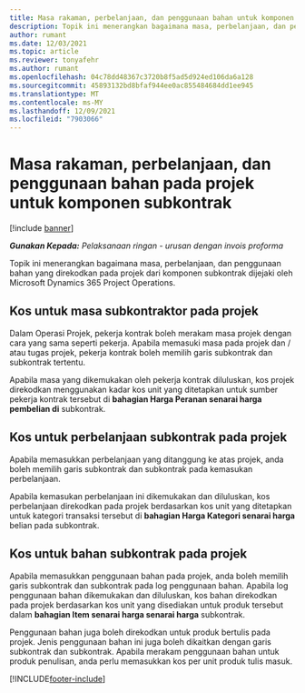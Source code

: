 ```yaml
---
title: Masa rakaman, perbelanjaan, dan penggunaan bahan untuk komponen subkontrak
description: Topik ini menerangkan bagaimana masa, perbelanjaan, dan penggunaan bahan yang direkodkan pada projek dari komponen subkontrak dijejaki oleh Microsoft Dynamics 365 Project Operations.
author: rumant
ms.date: 12/03/2021
ms.topic: article
ms.reviewer: tonyafehr
ms.author: rumant
ms.openlocfilehash: 04c78dd48367c3720b8f5ad5d924ed106da6a128
ms.sourcegitcommit: 45893132bd8bfaf944ee0ac855484684dd1ee945
ms.translationtype: MT
ms.contentlocale: ms-MY
ms.lasthandoff: 12/09/2021
ms.locfileid: "7903066"
---
```

# <a name="recording-time-expenses-and-material-usage-on-projects-for-subcontracted-components"></a>Masa rakaman, perbelanjaan, dan penggunaan bahan pada projek untuk komponen subkontrak

[!include [banner](../../includes/dataverse-preview.md)]

_**Gunakan Kepada:** Pelaksanaan ringan - urusan dengan invois proforma_

Topik ini menerangkan bagaimana masa, perbelanjaan, dan penggunaan bahan yang direkodkan pada projek dari komponen subkontrak dijejaki oleh Microsoft Dynamics 365 Project Operations.

## <a name="costing-for-subcontractor-time-on-projects"></a>Kos untuk masa subkontraktor pada projek
Dalam Operasi Projek, pekerja kontrak boleh merakam masa projek dengan cara yang sama seperti pekerja. Apabila memasuki masa pada projek dan / atau tugas projek, pekerja kontrak boleh memilih garis subkontrak dan subkontrak tertentu.

Apabila masa yang dikemukakan oleh pekerja kontrak diluluskan, kos projek direkodkan menggunakan kadar kos unit yang ditetapkan untuk sumber pekerja kontrak tersebut di **bahagian Harga Peranan senarai harga pembelian di** subkontrak.

## <a name="costing-for-subcontracted-expenses-on-projects"></a>Kos untuk perbelanjaan subkontrak pada projek
Apabila memasukkan perbelanjaan yang ditanggung ke atas projek, anda boleh memilih garis subkontrak dan subkontrak pada kemasukan perbelanjaan. 

Apabila kemasukan perbelanjaan ini dikemukakan dan diluluskan, kos perbelanjaan direkodkan pada projek berdasarkan kos unit yang ditetapkan untuk kategori transaksi tersebut di **bahagian Harga Kategori senarai harga** belian pada subkontrak.

## <a name="costing-for-subcontracted-materials-on-projects"></a>Kos untuk bahan subkontrak pada projek
Apabila memasukkan penggunaan bahan pada projek, anda boleh memilih garis subkontrak dan subkontrak pada log penggunaan bahan. Apabila log penggunaan bahan dikemukakan dan diluluskan, kos bahan direkodkan pada projek berdasarkan kos unit yang disediakan untuk produk tersebut dalam **bahagian Item senarai harga senarai harga** subkontrak.

Penggunaan bahan juga boleh direkodkan untuk produk bertulis pada projek. Jenis penggunaan bahan ini juga boleh dikaitkan dengan garis subkontrak dan subkontrak. Apabila merakam penggunaan bahan untuk produk penulisan, anda perlu memasukkan kos per unit produk tulis masuk. 


[!INCLUDE[footer-include](../../includes/footer-banner.md)]
